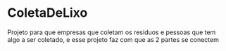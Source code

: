 # ColetaDeLixo
Projeto para que empresas que coletam os residuos e pessoas que tem algo a ser coletado, e esse projeto faz com que as 2 partes se conectem
